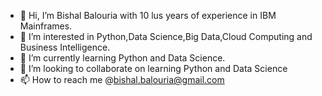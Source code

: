 - 👋 Hi, I’m Bishal Balouria with 10 lus years of experience in IBM Mainframes.
- 👀 I’m interested in Python,Data Science,Big Data,Cloud Computing and Business Intelligence.
- 🌱 I’m currently learning Python and Data Science.
- 💞️ I’m looking to collaborate on learning Python and Data Science
- 📫 How to reach me @bishal.balouria@gmail.com
